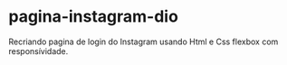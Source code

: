 # pagina-instagram-dio
Recriando pagina de login do Instagram usando Html e Css flexbox com responsívidade.
